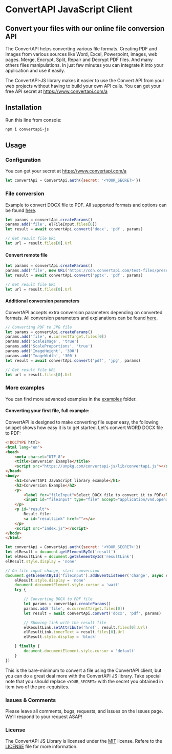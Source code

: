 # ConvertAPI JavaScript Client
## Convert your files with our online file conversion API

The ConvertAPI helps converting various file formats.
Creating PDF and Images from various sources like Word, Excel, Powerpoint, images, web pages.
Merge, Encrypt, Split, Repair and Decrypt PDF files.
And many others files manipulations.
In just few minutes you can integrate it into your application and use it easily.

The ConvertAPI-JS library makes it easier to use the Convert API from your web projects without having to build your own API calls.
You can get your free API secret at https://www.convertapi.com/a

## Installation

Run this line from console:

```sh
npm i convertapi-js
```

## Usage

### Configuration

You can get your secret at https://www.convertapi.com/a

```js
let convertApi = ConvertApi.auth({secret: '<YOUR_SECRET>'})
```

### File conversion

Example to convert DOCX file to PDF. All supported formats and options can be found 
[here](https://www.convertapi.com/conversions).

```js
let params = convertApi.createParams()
params.add('file', elFileInput.files[0])
let result = await convertApi.convert('docx', 'pdf', params)

// Get result file URL
let url = result.files[0].Url
```

#### Convert remote file

```js
let params = convertApi.createParams()
params.add('file', new URL('https://cdn.convertapi.com/test-files/presentation.pptx'))
let result = await convertApi.convert('pptx', 'pdf', params)

// Get result file URL
let url = result.files[0].Url
```

#### Additional conversion parameters

ConvertAPI accepts extra conversion parameters depending on converted formats. All conversion 
parameters and explanations can be found [here](https://www.convertapi.com).

```js
// Converting PDF to JPG file
let params = convertApi.createParams()
params.add('file', e.currentTarget.files[0])
params.add('ScaleImage', 'true')
params.add('ScaleProportions', 'true')
params.add('ImageHeight', '300')
params.add('ImageWidth', '300')
let result = await convertApi.convert('pdf', 'jpg', params)

// Get result file URL
let url = result.files[0].Url
```

### More examples

You can find more advanced examples in the [examples](https://github.com/ConvertAPI/convertapi-js/tree/master/examples) folder.

#### Converting your first file, full example:

ConvertAPI is designed to make converting file super easy, the following snippet shows how easy it is to get started. Let's convert WORD DOCX file to PDF:

```html
<!DOCTYPE html>
<html lang="en">
<head>
    <meta charset="UTF-8">
    <title>Conversion Example</title>
    <script src="https://unpkg.com/convertapi-js/lib/convertapi.js"></script>
</head>
<body>
    <h1>ConvertAPI JavaScript library example</h1>
    <h2>Conversion Example</h2>
    <p>
        <label for="fileInput">Select DOCX file to convert it to PDF</label>
        <input id="fileInput" type="file" accept="application/vnd.openxmlformats-officedocument.wordprocessingml.document">
    </p>
    <p id="result">
        Result file:
        <a id="resultLink" href=""></a>
    </p>
    <script src="index.js"></script>
</body>
</html>
```

```js
let convertApi = ConvertApi.auth({secret: '<YOUR_SECRET>'})
let elResult = document.getElementById('result')
let elResultLink = document.getElementById('resultLink')
elResult.style.display = 'none'

// On file input change, start conversion
document.getElementById('fileInput').addEventListener('change', async e => {
    elResult.style.display = 'none'
    document.documentElement.style.cursor = 'wait'
    try {

        // Converting DOCX to PDF file
        let params = convertApi.createParams()
        params.add('file', e.currentTarget.files[0])
        let result = await convertApi.convert('docx', 'pdf', params)

        // Showing link with the result file
        elResultLink.setAttribute('href', result.files[0].Url)
        elResultLink.innerText = result.files[0].Url
        elResult.style.display = 'block'

    } finally {
        document.documentElement.style.cursor = 'default'
    }
})
```


This is the bare-minimum to convert a file using the ConvertAPI client, but you can do a great deal more with the ConvertAPI JS library.
Take special note that you should replace `<YOUR_SECRET>` with the secret you obtained in item two of the pre-requisites.

### Issues &amp; Comments
Please leave all comments, bugs, requests, and issues on the Issues page.
We'll respond to your request ASAP!

### License
The ConvertAPI JS Library is licensed under the [MIT](http://www.opensource.org/licenses/mit-license.php "Read more about the MIT license form") license.
Refere to the [LICENSE](https://github.com/ConvertAPI/convertapi-js/blob/master/LICENSE) file for more information.